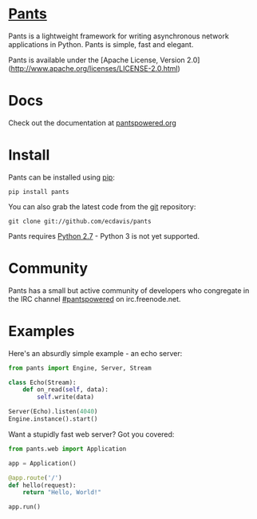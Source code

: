 [Pants](http://pantspowered.org/)
=================================
Pants is a lightweight framework for writing asynchronous network applications
in Python. Pants is simple, fast and elegant.

Pants is available under the [Apache License, Version 2.0]
(http://www.apache.org/licenses/LICENSE-2.0.html)

Docs
====
Check out the documentation at [pantspowered.org](http://pantspowered.org/)

Install
=======
Pants can be installed using [pip](http://http://pypi.python.org/pypi/pip):

    pip install pants

You can also grab the latest code from the [git](http://git-scm.com/)
repository:

    git clone git://github.com/ecdavis/pants

Pants requires [Python 2.7](http://python.org/) - Python 3 is not yet
supported.

Community
=========
Pants has a small but active community of developers who congregate in the IRC
channel [#pantspowered](http://webchat.freenode.net/?channels=pantspowered) on
irc.freenode.net.

Examples
========
Here's an absurdly simple example - an echo server:
```python
from pants import Engine, Server, Stream

class Echo(Stream):
    def on_read(self, data):
        self.write(data)

Server(Echo).listen(4040)
Engine.instance().start()
```

Want a stupidly fast web server? Got you covered:

```python
from pants.web import Application

app = Application()

@app.route('/')
def hello(request):
    return "Hello, World!"

app.run()
```
